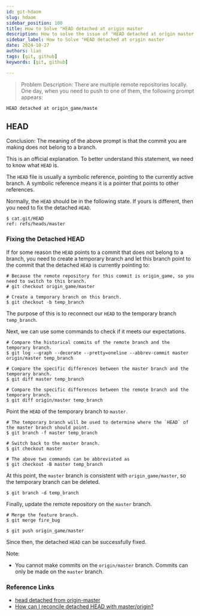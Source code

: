 ```yaml
---
id: git-hdaom 
slug: hdaom 
sidebar_position: 100  
title: How to Solve "HEAD detached at origin master
description: How to solve the issue of "HEAD detached at origin master
sidebar_label: How to Solve "HEAD detached at origin master
date: 2024-10-27
authors: lian
tags: [git, github]
keywords: [git, github]

---
```


> Problem Description: There are multiple remote repositories locally. One day, when you need to push to one of them, the following prompt appears:

```
HEAD detached at origin_game/maste
```

## HEAD
Conclusion: The meaning of the above prompt is that the commit you are making does not belong to a branch.

This is an official explanation. To better understand this statement, we need to know what `HEAD` is.

The `HEAD` file is usually a symbolic reference, pointing to the currently active branch. A symbolic reference means it is a pointer that points to other references.

Normally, the `HEAD` should be in the following state. If yours is different, then you need to fix the detached `HEAD`.
```
$ cat.git/HEAD
ref: refs/heads/master
```

### Fixing the Detached HEAD
If for some reason the `HEAD` points to a commit that does not belong to a branch, you need to create a temporary branch and let this branch point to the commit that the detached `HEAD` is currently pointing to:

```
# Because the remote repository for this commit is origin_game, so you need to switch to this branch.
# git checkout origin_game/master

# Create a temporary branch on this branch.
$ git checkout -b temp_branch
```

The purpose of this is to reconnect our `HEAD` to the temporary branch `temp_branch`.

Next, we can use some commands to check if it meets our expectations.

```
# Compare the historical commits of the remote branch and the temporary branch.
$ git log --graph --decorate --pretty=oneline --abbrev-commit master origin/master temp_branch

# Compare the specific differences between the master branch and the temporary branch.
$ git diff master temp_branch

# Compare the specific differences between the remote branch and the temporary branch.
$ git diff origin/master temp_branch
```

Point the `HEAD` of the temporary branch to `master`.

```
# The temporary branch will be used to determine where the `HEAD` of the master branch should point.
$ git branch -f master temp_branch

# Switch back to the master branch.
$ git checkout master

# The above two commands can be abbreviated as
$ git checkout -B master temp_branch
```

At this point, the `master` branch is consistent with `origin_game/master`, so the temporary branch can be deleted.

```
$ git branch -d temp_branch
```

Finally, update the remote repository on the `master` branch.

```
# Merge the feature branch.
$ git merge fire_bug

$ git push origin_game/master
```

Since then, the detached `HEAD` can be successfully fixed.

Note:
* You cannot make commits on the `origin/master` branch. Commits can only be made on the `master` branch.

### Reference Links
* [head detached from origin-master](https://www.loekvandenouweland.com/content/head-detached-from-origin-master.html)
* [How can I reconcile detached HEAD with master/origin?](https://stackoverflow.com/questions/5772192/how-can-I-reconcile-detached-head-with-master-origin)